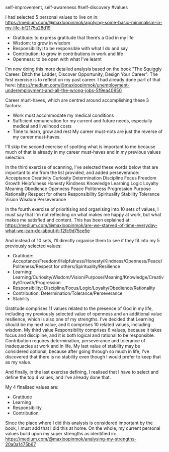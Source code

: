 self-improvement, self-awareness
#self-discovery 
#values 

I had selected 5 personal values to live on in:
https://medium.com/@maxloopinmok/applying-some-basic-minimalism-in-my-life-bf2175a28d19
* Gratitude: to express gratitude that there’s a God in my life
* Wisdom: to grow in wisdom
* Responsibility: to be responsible with what I do and say
* Contribution: to grow in contributions in work and life
* Openness: to be open with what I’ve learnt

I'm now doing this more detailed analysis based on the book "The Squiggly Career: Ditch the Ladder, Discover Opportunity, Design Your Career".  The first exercise is to reflect on my past career.  I had already done part of that here:
https://medium.com/@maxloopinmok/unemployment-underemployment-and-all-the-wrong-jobs-5f9ea40950

Career must-haves, which are centred around accomplishing these 3 factors:
* Work must accommodate my medical conditions
* Sufficient remuneration for my current and future needs, especially medical and livelihood costs
* Time to learn, grow and rest
My career must-nots are just the reverse of my career must-haves.  

I'll skip the second exercise of spotting what is important to me because much of that is already in my career must-haves and in my previous values selection.  

In the third exercise of scanning, I've selected these words below that are important to me from the list provided, and added perseverance:
Acceptance
Creativity
Curiosity
Determination
Discipline
Focus
Freedom
Growth
Helpfulness
Honesty
Kindness
Knowledge
Learning
Logic
Loyalty
Meaning
Obedience
Openness
Peace
Politeness
Progression
Purpose
Rationality
Respect for others
Responsibility
Spirituality
Stability
Tolerance
Vision
Wisdom
Perseverance

In the fourth exercise of prioritising and organising into 10 sets of values, I must say that I'm not reflecting on what makes me happy at work, but what makes me satisfied and content.  This has been explained at:
https://medium.com/@maxloopinmok/are-we-starved-of-time-everyday-what-we-can-do-about-it-f2fc9d75ce5e

And instead of 10 sets, I'll directly organise them to see if they fit into my 5 previously selected values:
* Gratitude: Acceptance/Freedom/Helpfulness/Honesty/Kindness/Openness/Peace/Politeness/Respect for others/Spirituality/Resilience
* Learning: Learning/Curiosity/Wisdom/Vision/Purpose/Meaning/Knowledge/Creativity/Growth/Progression
* Responsibility: Discipline/Focus/Logic/Loyalty/Obedience/Rationality
* Contribution: Determination/Tolerance/Perseverance
* Stability

Gratitude comprises 11 values related to the presence of God in my life, including my previously selected value of openness and an additional value resilience, which is also one of my strengths.  I've decided that Learning should be my next value, and it comprises 10 related values, including wisdom.  My third value Responsibility comprises 6 values, because it takes focus and discipline, and it is both logical and rational to be responsible.  Contribution requires determination, perseverance and tolerance of inadequacies at work and in life.  My last value of stability may be considered optional, because after going through so much in life, I've discovered that there is no stability even though I would prefer to keep that as my value.  

And finally, in the last exercise defining, I realised that I have to select and define the top 4 values, and I've already done that.  

My 4 finalised values are:
* Gratitude
* Learning
* Responsibility
* Contribution

Since the place where I did this analysis is considered important by the book, I must add that I did this at home.  On the whole, my current personal values build upon my super strengths as identified in:
https://medium.com/@maxloopinmok/analysing-my-strengths-20a0a1475b67


